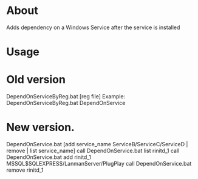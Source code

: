 About
===
Adds dependency on a Windows Service after the service is installed

Usage
===
Old version
====
DependOnServiceByReg.bat [reg file]
Example: DependOnServiceByReg.bat DependOnService

New version.
====
DependOnService.bat [add service_name ServiceB/ServiceC/ServiceD | remove | list service_name]
call DependOnService.bat list rinitd_1
call DependOnService.bat add rinitd_1 MSSQL$SQLEXPRESS/LanmanServer/PlugPlay
call DependOnService.bat remove rinitd_1
